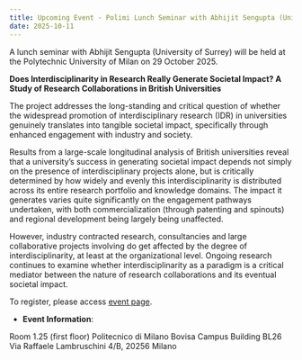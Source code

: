 ```yaml
---
title: Upcoming Event - Polimi Lunch Seminar with Abhijit Sengupta (University of Surrey), 29 October
date: 2025-10-11
---
```


A lunch seminar with Abhijit Sengupta (University of Surrey) will be held at the Polytechnic University of Milan on 29 October 2025.

<!--more-->

**Does Interdisciplinarity in Research Really Generate Societal Impact? A Study of Research Collaborations in British Universities**


The project addresses the long-standing and critical question of whether the widespread promotion of interdisciplinary research (IDR) in universities genuinely translates into tangible societal impact, specifically through enhanced engagement with industry and society.

Results from a large-scale longitudinal analysis of British universities reveal that a university’s success in generating societal impact depends not simply on the presence of interdisciplinary projects alone, but is critically determined by how widely and evenly this interdisciplinarity is distributed across its entire research portfolio and knowledge domains. The impact it generates varies quite significantly on the engagement pathways undertaken, with both commercialization (through patenting and spinouts) and regional development being largely being unaffected.

However, industry contracted research, consultancies and large collaborative projects involving do get affected by the degree of interdisciplinarity, at least at the organizational level. Ongoing research continues to examine whether interdisciplinarity as a paradigm is a critical mediator between the nature of research collaborations and its eventual societal impact.

To register, please access [event page](https://www.som.polimi.it/event/does-interdisciplinarity-in-research-really-generate-societal-impact-a-study-of-research-collaborations-in-british-universities/).

- **Event Information**:

Room 1.25 (first floor)
Politecnico di Milano
Bovisa Campus Building BL26
Via Raffaele Lambruschini 4/B,
20256 Milano